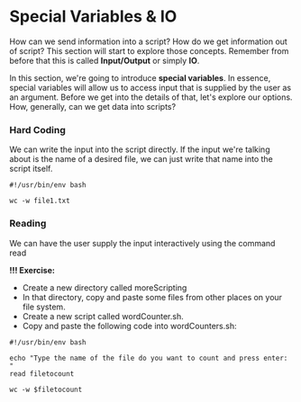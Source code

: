 # Special Variables & IO

How can we send information into a script? How do we get information out of script? This section will start to explore those concepts. Remember from before that this is called **Input/Output** or simply **IO**.

In this section, we're going to introduce **special variables**. In essence, special variables will allow us to access input that is supplied by the user as an argument. Before we get into the details of that, let's explore our options. How, generally, can we get data into scripts?

### Hard Coding

We can write the input into the script directly. If the input we're talking about is the name of a desired file, we can just write that name into the script itself.

```
#!/usr/bin/env bash
 
wc -w file1.txt
```

### Reading

We can have the user supply the input interactively using the command read

**!!! Exercise:** 
- Create a new directory called moreScripting
- In that directory, copy and paste some files from other places on your file system.
- Create a new script called wordCounter.sh.
- Copy and paste the following code into wordCounters.sh:

```
#!/usr/bin/env bash
 
echo "Type the name of the file do you want to count and press enter: "
read filetocount
 
wc -w $filetocount
```
